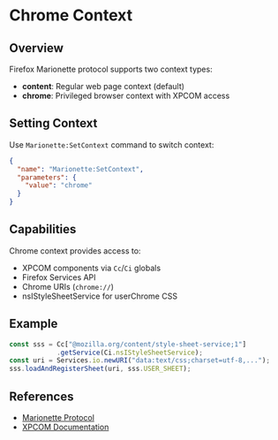 # Chrome Context

## Overview

Firefox Marionette protocol supports two context types:
- **content**: Regular web page context (default)
- **chrome**: Privileged browser context with XPCOM access

## Setting Context

Use `Marionette:SetContext` command to switch context:

```json
{
  "name": "Marionette:SetContext",
  "parameters": {
    "value": "chrome"
  }
}
```

## Capabilities

Chrome context provides access to:
- XPCOM components via `Cc`/`Ci` globals
- Firefox Services API
- Chrome URIs (`chrome://`)
- nsIStyleSheetService for userChrome CSS

## Example

```javascript
const sss = Cc["@mozilla.org/content/style-sheet-service;1"]
            .getService(Ci.nsIStyleSheetService);
const uri = Services.io.newURI("data:text/css;charset=utf-8,...");
sss.loadAndRegisterSheet(uri, sss.USER_SHEET);
```

## References

- [Marionette Protocol](https://firefox-source-docs.mozilla.org/testing/marionette/Protocol.html)
- [XPCOM Documentation](https://developer.mozilla.org/en-US/docs/Mozilla/Tech/XPCOM)

